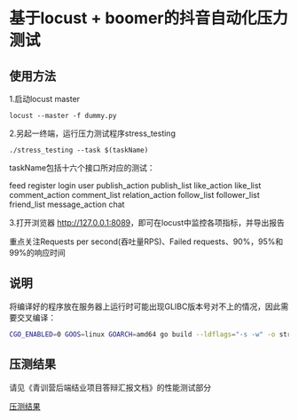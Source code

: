 # 基于locust + boomer的抖音自动化压力测试

## 使用方法

1.启动locust master

```shell
locust --master -f dummy.py
```

2.另起一终端，运行压力测试程序stress_testing

```shell
./stress_testing --task $(taskName)
```

taskName包括十六个接口所对应的测试：

feed
register
login
user
publish_action
publish_list
like_action
like_list
comment_action
comment_list
relation_action
follow_list
follower_list
friend_list
message_action
chat

3.打开浏览器 <http://127.0.0.1:8089>，即可在locust中监控各项指标，并导出报告

重点关注Requests per second(吞吐量RPS)、Failed requests、90%，95%和99%的响应时间

## 说明

将编译好的程序放在服务器上运行时可能出现GLIBC版本号对不上的情况，因此需要交叉编译：

```bash
CGO_ENABLED=0 GOOS=linux GOARCH=amd64 go build --ldflags="-s -w" -o stress_testing
```

## 压测结果

请见《青训营后端结业项目答辩汇报文档》的性能测试部分

[压测结果](https://gzd0wrb2k4.feishu.cn/docx/TlUxdrUiOoT9E8xiN4Ocwhhpnig#doxcnzYQ7ltoNzjIeWnA9uWBrrc)